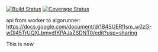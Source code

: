 [![Build Status](https://travis-ci.org/kube-HPC/worker.svg?branch=master)](https://travis-ci.org/kube-HPC/worker)
[![Coverage Status](https://coveralls.io/repos/github/kube-HPC/worker/badge.svg?branch=master)](https://coveralls.io/github/kube-HPC/worker?branch=master)

api from worker to algorunner: https://docs.google.com/document/d/1B4SUERfIsm_w0zG-wDl45TrUQXLbmvdfKPAJaZSDNT0/edit?usp=sharing

This is new